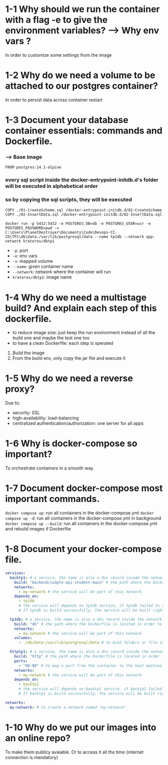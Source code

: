 # 1-1 Why should we run the container with a flag -e to give the environment variables? --> Why env vars ?

In order to customize some settings from the image

# 1-2 Why do we need a volume to be attached to our postgres container?

In order to persist data across container restart

# 1-3 Document your database container essentials: commands and Dockerfile.

### --> Base image

`FROM postgres:14.1-alpine`

### every sql script inside the docker-entrypoint-initdb.d's folder will be executed in alphabetical order

### so by copying the sql scripts, they will be executed

```sh
COPY ./01-CreateScheme.sql /docker-entrypoint-initdb.d/01-CreateScheme.sql
COPY ./02-InsertData.sql /docker-entrypoint-initdb.d/02-InsertData.sql
```

`docker run -p 5432:5432 -e POSTGRES_DB=db -e POSTGRES_USER=usr -e POSTGRES_PASSWORD=pwd -v C:\Users\PlanetDestroyer\Documents\Code\Devops-CI-CD\TP1\db\data:/var/lib/postgresql/data --name tp1db --network app-network krateros/dbtp1`

- `-p`: port
- `-e`: env vars
- `-v`: mapped volume
- `--name`: given container name
- `--network`: network where the container will run
- `krateros/dbtp1`: image name

# 1-4 Why do we need a multistage build? And explain each step of this dockerfile.

- to reduce image size: just keep the run environment instead of all the build one and maybe the test one too
- to have a clean Dockerfile: each step is sperated

1. Build the image
2. From the build env, only copy the jar file and execute it

# 1-5 Why do we need a reverse proxy?

Due to:

- security: SSL
- high-availability: load-balancing
- centralized authentication/authorization: one server for all apps

# 1-6 Why is docker-compose so important?

To orchestrate containers in a smooth way.

# 1-7 Document docker-compose most important commands.

`docker compose up`: run all containers in the docker-compose.yml
`docker compose up -d`: run all containers in the docker-compose.yml in background
`docker compose up --build`: run all containers in the docker-compose.yml and rebuild images if Dockerfile

# 1-8 Document your docker-compose file.

```yaml
services:
  backtp1: # a service, the name is also a dns record inside the network
    build: "backend/simple-api-student-main" # the path where the Dockerfile is located in order to build the image.
    networks:
      - my-network # the service will be part of this network
    depends_on:
      - tp1db
      # the service will depends on tp1db service, if tp1db failed to start, the service will not be built
      # If tp1db is build successfully, the service will be built right after.

  tp1db: # a service, the name is also a dns record inside the network
    build: "db" # the path where the Dockerfile is located in order to build the image.
    networks:
      - my-network # the service will be part of this network
    volumes:
      - ./db/data:/var/lib/postgresql/data # to bind folders or file in the host machine for persistance in this way: <host>:<container>

  httptp1: # a service, the name is also a dns record inside the network
    build: "http" # the path where the Dockerfile is located in order to build the image.
    ports:
      - "80:80" # to map a port from the container to the host machine in that way: <host>:<container>
    networks:
      - my-network # the service will be part of this network
    depends_on:
      - backtp1
      # the service will depends on backtp1 service, if backtp1 failed to start, the service will not be built.
      # If backtp1 is build successfully, the service will be built right after.

networks:
  my-network: # to create a network named "my-network"
```

# 1-10 Why do we put our images into an online repo?

To make them publicy avaiable. Or to access it all the time (internet connection is mendatory)

